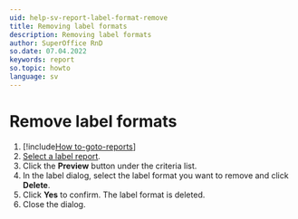 ```yaml
---
uid: help-sv-report-label-format-remove
title: Removing label formats
description: Removing label formats
author: SuperOffice RnD
so.date: 07.04.2022
keywords: report
so.topic: howto
language: sv
---
```


# Remove label formats

1. [!include[How to-goto-reports](../includes/goto-reports.md)]
1. [Select a label report][1].
1. Click the **Preview** button under the criteria list.
1. In the label dialog, select the label format you want to remove and click **Delete**.
1. Click **Yes** to confirm. The label format is deleted.
1. Close the dialog.

<!-- Referenced links -->
[1]: ../properties.md

<!-- Referenced images -->


